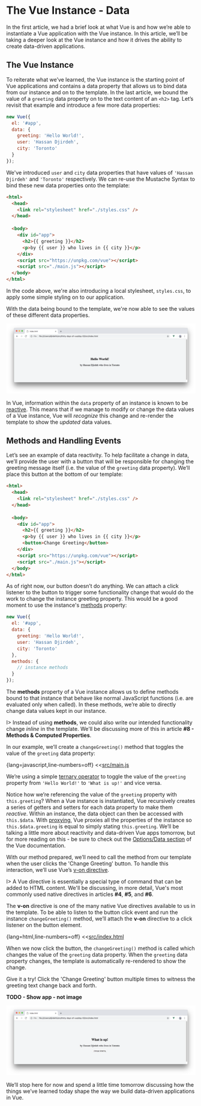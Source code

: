 # The Vue Instance - Data

In the first article, we had a brief look at what Vue is and how we’re able to instantiate a Vue application with the Vue instance. In this article, we’ll be taking a deeper look at the Vue instance and how it drives the ability to create data-driven applications.

## The Vue Instance

To reiterate what we’ve learned, the Vue instance is the starting point of Vue applications and contains a data property that allows us to bind data from our instance and on to the template. In the last article, we bound the value of a `greeting` data property on to the text content of an `<h2>` tag. Let’s revisit that example and introduce a few more data properties:

```javascript
new Vue({
  el: '#app',
  data: {
    greeting: 'Hello World!',
    user: 'Hassan Djirdeh',
    city: 'Toronto'
  }
});
```

We've introduced `user` and `city` data properties that have values of `'Hassan Djirdeh'` and `'Toronto'` respectively. We can re-use the Mustache Syntax to bind these new data properties onto the template:

```html
<html>
  <head>
    <link rel="stylesheet" href="./styles.css" />
  </head>

  <body>
    <div id="app">
      <h2>{{ greeting }}</h2>
      <p>by {{ user }} who lives in {{ city }}</p>
    </div>
    <script src="https://unpkg.com/vue"></script>
    <script src="./main.js"></script>
  </body>
</html>
```

In the code above, we're also introducing a local stylesheet, `styles.css`, to apply some simple styling on to our application.

With the data being bound to the template, we're now able to see the values of these different data properties.

![](./public/assets/simple_binding.png)

In Vue, information within the `data` property of an instance is known to be [reactive](https://vuejs.org/v2/guide/reactivity.html). This means that if we manage to modify or change the data values of a Vue instance, Vue will _recognize_ this change and re-render the template to show the _updated_ data values.

## Methods and Handling Events

Let’s see an example of data reactivity. To help facilitate a change in data, we’ll provide the user with a button that will be responsible for changing the greeting message itself (i.e. the value of the `greeting` data property). We’ll place this button at the bottom of our template:

```html
<html>
  <head>
    <link rel="stylesheet" href="./styles.css" />
  </head>

  <body>
    <div id="app">
      <h2>{{ greeting }}</h2>
      <p>by {{ user }} who lives in {{ city }}</p>
      <button>Change Greeting</button>
    </div>
    <script src="https://unpkg.com/vue"></script>
    <script src="./main.js"></script>
  </body>
</html>
```

As of right now, our button doesn’t do anything. We can attach a click listener to the button to trigger some functionality change that would do the work to change the instance greeting property. This would be a good moment to use the instance's [methods](https://vuejs.org/v2/guide/events.html#Method-Event-Handlers) property:

```javascript
new Vue({
  el: '#app',
  data: {
    greeting: 'Hello World!',
    user: 'Hassan Djirdeh',
    city: 'Toronto'
  },
  methods: {
    // instance methods
  }
});
```

The __methods__ property of a Vue instance allows us to define methods bound to that instance that behave like normal JavaScript functions (i.e. are evaluated only when called). In these methods, we’re able to directly change data values kept in our instance.

I> Instead of using __methods__, we could also write our intended functionality change _inline_ in the template. We'll be discussing more of this in article __#8 - Methods & Computed Properties__.

In our example, we’ll create a `changeGreeting()` method that toggles the value of the `greeting` data property:

{lang=javascript,line-numbers=off}
<<[src/main.js](./src/main.js)

We’re using a simple [ternary operator](https://developer.mozilla.org/en-US/docs/Web/JavaScript/Reference/Operators/Conditional_Operator) to toggle the value of the `greeting` property from `'Hello World!'` to `'What is up!'` and vice versa.

Notice how we’re referencing the value of the `greeting` property with `this.greeting`? When a Vue instance is instantiated, Vue recursively creates a series of getters and setters for each data property to make them _reactive_. Within an instance, the data object can then be accessed with `this.$data`. With [proxying](https://developer.mozilla.org/en-US/docs/Web/JavaScript/Reference/Global_Objects/Proxy), Vue proxies all the properties of the instance so `this.$data.greeting` is equal to simply stating `this.greeting`. We’ll be talking a little more about reactivity and data-driven Vue apps tomorrow, but for more reading on this - be sure to check out the [Options/Data section](https://vuejs.org/v2/api/#data) of the Vue documentation.

With our method prepared, we’ll need to call the method from our template when the user clicks the 'Change Greeting' button. To handle this interaction, we’ll use Vue’s [v-on directive](https://vuejs.org/v2/guide/events.html).

I> A Vue directive is essentially a special type of command that can be added to HTML content. We'll be discussing, in more detail, Vue's most commonly used native directives in articles __#4__, __#5__, and __#6__.

The __v-on__ directive is one of the many native Vue directives available to us in the template. To be able to listen to the button click event and run the instance `changeGreeting()` method, we’ll attach the __v-on__ directive to a click listener on the button element.

{lang=html,line-numbers=off}
<<[src/index.html](./src/index.html)

When we now click the button, the `changeGreeting()` method is called which changes the value of the `greeting` data property. When the `greeting` data property changes, the template is automatically re-rendered to show the change.

Give it a try! Click the 'Change Greeting' button multiple times to witness the greeting text change back and forth.

__TODO - Show app - not image__

![](./public/assets/simple_data_change.png)

We’ll stop here for now and spend a little time tomorrow discussing how the things we’ve learned today shape the way we build data-driven applications in Vue.
